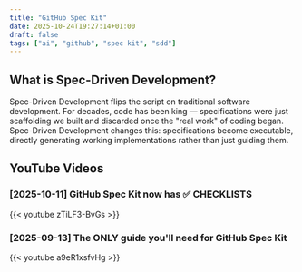```yaml
---
title: "GitHub Spec Kit"
date: 2025-10-24T19:27:14+01:00
draft: false
tags: ["ai", "github", "spec kit", "sdd"]
---
```

## What is Spec-Driven Development?

Spec-Driven Development flips the script on traditional software development. For decades, code has been king — specifications were just scaffolding we built and discarded once the "real work" of coding began. Spec-Driven Development changes this: specifications become executable, directly generating working implementations rather than just guiding them.

## YouTube Videos

### [2025-10-11] GitHub Spec Kit now has ✅ CHECKLISTS
{{< youtube zTiLF3-BvGs >}}

### [2025-09-13] The ONLY guide you'll need for GitHub Spec Kit
{{< youtube a9eR1xsfvHg >}}
